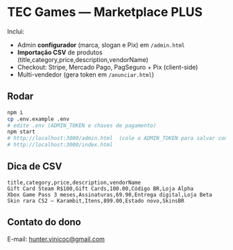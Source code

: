 # TEC Games — Marketplace PLUS

Inclui:
- Admin **configurador** (marca, slogan e Pix) em `/admin.html`
- **Importação CSV** de produtos (title,category,price,description,vendorName)
- Checkout: Stripe, Mercado Pago, PagSeguro + Pix (client-side)
- Multi-vendedor (gera token em `/anunciar.html`)

## Rodar
```bash
npm i
cp .env.example .env
# edite .env (ADMIN_TOKEN e chaves de pagamento)
npm start
# http://localhost:3000/admin.html  (cole o ADMIN_TOKEN para salvar config/importar CSV)
# http://localhost:3000/index.html
```

## Dica de CSV
```
title,category,price,description,vendorName
Gift Card Steam R$100,Gift Cards,100.00,Código BR,Loja Alpha
Xbox Game Pass 3 meses,Assinaturas,69.90,Entrega digital,Loja Beta
Skin rara CS2 — Karambit,Itens,899.00,Estado novo,SkinsBR
```


## Contato do dono
E-mail: hunter.vinicoc@gmail.com
